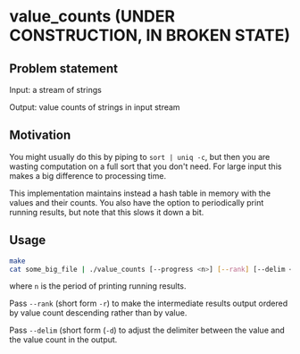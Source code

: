# value_counts (UNDER CONSTRUCTION, IN BROKEN STATE)

## Problem statement

Input: a stream of strings

Output: value counts of strings in input stream

## Motivation

You might usually do this by piping to `sort | uniq -c`, but then you are wasting computation on a full sort
that you don't need. For large input this makes a big difference to processing time.

This implementation maintains instead a hash table in memory with the values and their counts. You also have
the option to periodically print running results, but note that this slows it down a bit.

## Usage

```bash
make
cat some_big_file | ./value_counts [--progress <n>] [--rank] [--delim <delimiter>]
```

where `n` is the period of printing running results.

Pass `--rank` (short form `-r`) to make the intermediate results output ordered by value count descending
rather than by value.

Pass `--delim` (short form (`-d`) to adjust the delimiter between the value and the value count in the output.
